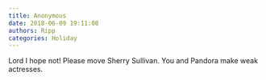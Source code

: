 ```yaml
---
title: Anonymous
date: 2018-06-09 19:11:08
authors: Ripp
categories: Holiday
---
```


 Lord I hope not!  Please move Sherry Sullivan. You and Pandora make weak actresses.